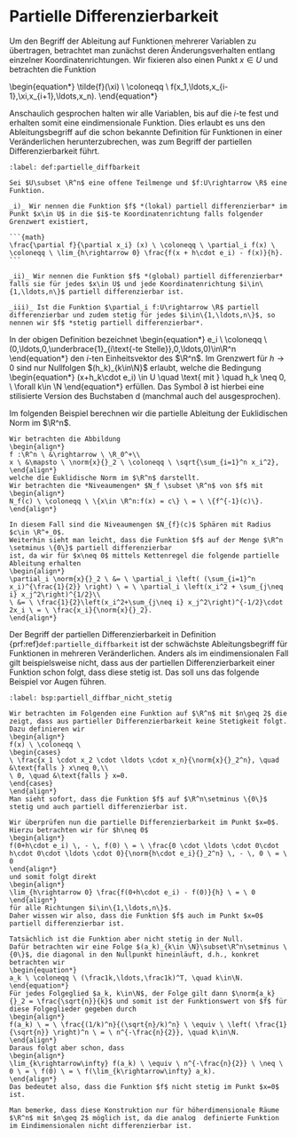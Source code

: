 # Partielle Differenzierbarkeit

Um den Begriff der Ableitung auf Funktionen mehrerer Variablen zu übertragen, betrachtet man zunächst deren Änderungsverhalten entlang einzelner Koordinatenrichtungen.
Wir fixieren also einen Punkt $x\in U$ und betrachten die Funktion 

\begin{equation*}
\tilde{f}(\xi) \ \coloneqq \ f(x_1,\ldots,x_{i-1},\xi,x_{i+1},\ldots,x_n).
\end{equation*}

Anschaulich gesprochen halten wir alle Variablen, bis auf die $i$-te fest und erhalten somit eine eindimensionale Funktion. 
Dies erlaubt es uns den Ableitungsbegriff auf die schon bekannte Definition für Funktionen in einer Veränderlichen herunterzubrechen, was zum Begriff der partiellen Differenzierbarkeit führt.

````{prf:definition} Partielle Differnzierbarkeit
:label: def:partielle_diffbarkeit

Sei $U\subset \R^n$ eine offene Teilmenge und $f:U\rightarrow \R$ eine Funktion.

_i)_ Wir nennen die Funktion $f$ *(lokal) partiell differenzierbar* im Punkt $x\in U$ in die $i$-te Koordinatenrichtung falls folgender Grenzwert existiert, 
    
```{math}
\frac{\partial f}{\partial x_i} (x) \ \coloneqq \ \partial_i f(x) \      \coloneqq \ \lim_{h\rightarrow 0} \frac{f(x + h\cdot e_i) - f(x)}{h}.
```

_ii)_ Wir nennen die Funktion $f$ *(global) partiell differenzierbar* falls sie für jedes $x\in U$ und jede Koordinatenrichtung $i\in\{1,\ldots,n\}$ partiell differenzierbar ist. 

_iii)_ Ist die Funktion $\partial_i f:U\rightarrow \R$ partiell differenzierbar und zudem stetig für jedes $i\in\{1,\ldots,n\}$, so nennen wir $f$ *stetig partiell differenzierbar*.
````

In der obigen Definition bezeichnet
\begin{equation*}
e_i \ \coloneqq \ (0,\ldots,0,\underbrace{1}_{i\text{-te Stelle}},0,\ldots,0)\in\R^n
\end{equation*}
den $i$-ten Einheitsvektor des $\R^n$. 
Im Grenzwert für $h\rightarrow 0$ sind nur Nullfolgen $(h_k)_{k\in\N}$ erlaubt, welche die Bedingung 
\begin{equation*}
(x+h_k\cdot e_i) \in U \quad \text{ mit } \quad h_k \neq 0, \ \forall k\in \N
\end{equation*}
erfüllen. 
Das Symbol $\partial$ ist hierbei eine stilisierte Version des Buchstaben d (manchmal auch del ausgesprochen).

Im folgenden Beispiel berechnen wir die partielle Ableitung der Euklidischen Norm im $\R^n$.

````{prf:example}
Wir betrachten die Abbildung
\begin{align*}
f :\R^n \ &\rightarrow \ \R_0^+\\
x \ &\mapsto \ \norm{x}{}_2 \ \coloneqq \ \sqrt{\sum_{i=1}^n x_i^2},
\end{align*}
welche die Euklidische Norm im $\R^n$ darstellt. 
Wir betrachten die *Niveaumengen* $N_f \subset \R^n$ von $f$ mit
\begin{align*}
N_f(c) \ \coloneqq \ \{x\in \R^n:f(x) = c\} \ = \ \{f^{-1}(c)\}.
\end{align*}

In diesem Fall sind die Niveaumengen $N_{f}(c)$ Sphären mit Radius $c\in \R^+_0$. 
Weiterhin sieht man leicht, dass die Funktion $f$ auf der Menge $\R^n \setminus \{0\}$ partiell differenzierbar 
ist, da wir für $x\neq 0$ mittels Kettenregel die folgende partielle Ableitung erhalten
\begin{align*}
\partial_i \norm{x}{}_2 \ &= \ \partial_i \left( (\sum_{i=1}^n x_i)^{\frac{1}{2}} \right) \ = \ \partial_i \left(x_i^2 + \sum_{j\neq i} x_j^2\right)^{1/2}\\
\ &= \ \frac{1}{2}\left(x_i^2+\sum_{j\neq i} x_j^2\right)^{-1/2}\cdot 2x_i \ = \ \frac{x_i}{\norm{x}{}_2}.
\end{align*}
````

Der Begriff der partiellen Differenzierbarkeit in Definition {prf:ref}`def:partielle_diffbarkeit` ist der schwächste Ableitungsbegriff für Funktionen in mehreren Veränderlichen.
Anders als im eindimensionalen Fall gilt beispielsweise nicht, dass aus der partiellen Differenzierbarkeit einer Funktion schon folgt, dass diese stetig ist.
Das soll uns das folgende Beispiel vor Augen führen.

````{prf:example}
:label: bsp:partiell_diffbar_nicht_stetig

Wir betrachten im Folgenden eine Funktion auf $\R^n$ mit $n\geq 2$ die zeigt, dass aus partieller Differenzierbarkeit keine Stetigkeit folgt. 
Dazu definieren wir
\begin{align*}
f(x) \ \coloneqq \
\begin{cases}
\ \frac{x_1 \cdot x_2 \cdot \ldots \cdot x_n}{\norm{x}{}_2^n}, \quad &\text{falls } x\neq 0,\\
\ 0, \quad &\text{falls } x=0.
\end{cases}
\end{align*}
Man sieht sofort, dass die Funktion $f$ auf $\R^n\setminus \{0\}$ stetig und auch partiell differenzierbar ist. 

Wir überprüfen nun die partielle Differenzierbarkeit im Punkt $x=0$.
Hierzu betrachten wir für $h\neq 0$
\begin{align*}
f(0+h\cdot e_i) \, - \, f(0) \ = \ \frac{0 \cdot \ldots \cdot 0\cdot h\cdot 0\cdot \ldots \cdot 0}{\norm{h\cdot e_i}{}_2^n} \, - \, 0 \ = \ 0  
\end{align*} 
und somit folgt direkt
\begin{align*}
\lim_{h\rightarrow 0} \frac{f(0+h\cdot e_i) - f(0)}{h} \ = \ 0
\end{align*}
für alle Richtungen $i\in\{1,\ldots,n\}$. 
Daher wissen wir also, dass die Funktion $f$ auch im Punkt $x=0$ partiell differenzierbar ist. 

Tatsächlich ist die Funktion aber nicht stetig in der Null.
Dafür betrachten wir eine Folge $(a_k)_{k\in \N}\subset\R^n\setminus \{0\}$, die diagonal in den Nullpunkt hineinläuft, d.h., konkret betrachten wir
\begin{equation*}
a_k \ \coloneqq \ (\frac1k,\ldots,\frac1k)^T, \quad k\in\N.
\end{equation*}
Für jedes Folgeglied $a_k, k\in\N$, der Folge gilt dann $\norm{a_k}{}_2 = \frac{\sqrt{n}}{k}$ und somit ist der Funktionswert von $f$ für diese Folgeglieder gegeben durch
\begin{align*}
f(a_k) \ = \ \frac{(1/k)^n}{(\sqrt{n}/k)^n} \ \equiv \ \left( \frac{1}{\sqrt{n}} \right)^n \ = \ n^{-\frac{n}{2}}, \quad k\in\N.
\end{align*}
Daraus folgt aber schon, dass 
\begin{align*}
\lim_{k\rightarrow\infty} f(a_k) \ \equiv \ n^{-\frac{n}{2}} \ \neq \ 0 \ = \ f(0) \ = \ f(\lim_{k\rightarrow\infty} a_k).
\end{align*}
Das bedeutet also, dass die Funktion $f$ nicht stetig im Punkt $x=0$ ist. 

Man bemerke, dass diese Konstruktion nur für höherdimensionale Räume $\R^n$ mit $n\geq 2$ möglich ist, da die analog  definierte Funktion im Eindimensionalen nicht differenzierbar ist.
````
